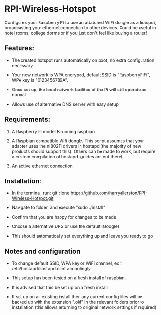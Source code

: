RPI-Wireless-Hotspot
====================

Configures your Raspberry Pi to use an attatched WiFi dongle as a hotspot,
broadcasting your ethernet connection to other devices. Could be useful in hotel rooms, college dorms
or if you just don't feel like buying a router!


Features:
---------

* The created hotspot runs automatically on boot, no extra configuration necessary

* Your new network is WPA encryped, default SSID is "RaspberryPiFi", WPA key
  is "0123456789A".

* Once set up, the local network facilites of the Pi will still operate as 
  normal

* Allows use of alternative DNS server with easy setup

Requirements:
-------------

1. A Raspberry Pi model B running raspbian

2. A Raspbian compatible Wifi dongle. This script assumes that your adapter uses the nl80211 drivers in hostapd (the majority of new products should support this). Others can be made to work, but require a custom compilation of hostapd (guides are out there).

3. An active ethernet connection


Installation:
-------------

* In the terminal, run:
    git clone https://github.com/harryallerston/RPI-Wireless-Hotspot.git

* Navigate to folder, and execute "sudo ./install"

* Confirm that you are happy for changes to be made

* Choose a alternative DNS or use the default (Google)

* This should automatically set everything up and leave you ready to go


Notes and configuration
-----------------------

* To change default SSID, WPA key or WiFi channel, edit /etc/hostapd/hostapd.conf accordingly

* This setup has been tested on a fresh install of raspbian.

* It is advised that this be set up on a fresh install

* If set up on an existing install then any current config files will be backed up with the extension ".old" in the       relevant folders prior to installation (this allows returning to original network settings if required)

